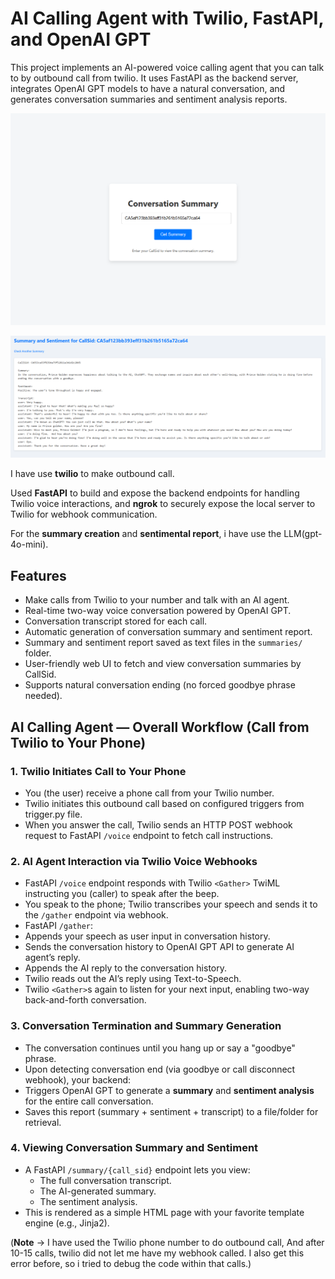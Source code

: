 # AI Calling Agent with Twilio, FastAPI, and OpenAI GPT

This project implements an AI-powered voice calling agent that you can talk to by outbound call from twilio. It uses FastAPI as the backend server, integrates OpenAI GPT models to have a natural conversation, and generates conversation summaries and sentiment analysis reports.

![Entry Point](assests\image1.png)

![Summary, Sentiment and Transcript](assests\image.png)

I have use **twilio** to make outbound call.

Used **FastAPI** to build and expose the backend endpoints for handling Twilio voice interactions, and **ngrok** to securely expose the local server to Twilio for webhook communication.

For the **summary creation** and **sentimental report**, i have use the LLM(gpt-4o-mini).

## Features

- Make calls from Twilio to your number and talk with an AI agent.
- Real-time two-way voice conversation powered by OpenAI GPT.
- Conversation transcript stored for each call.
- Automatic generation of conversation summary and sentiment report.
- Summary and sentiment report saved as text files in the `summaries/` folder.
- User-friendly web UI to fetch and view conversation summaries by CallSid.
- Supports natural conversation ending (no forced goodbye phrase needed).

## AI Calling Agent — Overall Workflow (Call from Twilio to Your Phone)

### 1. Twilio Initiates Call to Your Phone

- You (the user) receive a phone call from your Twilio number.
- Twilio initiates this outbound call based on configured triggers from trigger.py file.
- When you answer the call, Twilio sends an HTTP POST webhook request to FastAPI `/voice` endpoint to fetch call instructions.

### 2. AI Agent Interaction via Twilio Voice Webhooks

- FastAPI `/voice` endpoint responds with Twilio `<Gather>` TwiML instructing you (caller) to speak after the beep.
- You speak to the phone; Twilio transcribes your speech and sends it to the `/gather` endpoint via webhook.
- FastAPI `/gather`:
- Appends your speech as user input in conversation history.
- Sends the conversation history to OpenAI GPT API to generate AI agent’s reply.
- Appends the AI reply to the conversation history.
- Twilio reads out the AI’s reply using Text-to-Speech.
- Twilio `<Gather>`s again to listen for your next input, enabling two-way back-and-forth conversation.

### 3. Conversation Termination and Summary Generation

- The conversation continues until you hang up or say a "goodbye" phrase.
- Upon detecting conversation end (via goodbye or call disconnect webhook), your backend:
- Triggers OpenAI GPT to generate a **summary** and **sentiment analysis** for the entire call conversation.
- Saves this report (summary + sentiment + transcript) to a file/folder for retrieval.

### 4. Viewing Conversation Summary and Sentiment

- A FastAPI `/summary/{call_sid}` endpoint lets you view:
  - The full conversation transcript.
  - The AI-generated summary.
  - The sentiment analysis.
- This is rendered as a simple HTML page with your favorite template engine (e.g., Jinja2).

(**Note** -> I have used the Twilio phone number to do outbound call, And after 10-15 calls, twilio did not let me have my webhook called. I also get this error before, so i tried to debug the code within that calls.)
